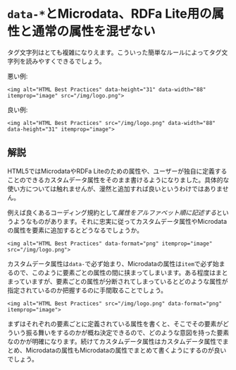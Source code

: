 # `data-*`とMicrodata、RDFa Lite用の属性と通常の属性を混ぜない

タグ文字列はとても複雑になりえます。こういった簡単なルールによってタグ文字列を読みやすくできるでしょう。

悪い例:

    <img alt="HTML Best Practices" data-height="31" data-width="88" itemprop="image" src="/img/logo.png">

良い例:

    <img alt="HTML Best Practices" src="/img/logo.png" data-width="88" data-height="31" itemprop="image">


## 解説

HTML5ではMicrodataやRDFa Liteのための属性や、ユーザーが独自に定義することのできるカスタムデータ属性をそのまま書けるようになりました。具体的な使い方については触れませんが、漫然と追加すれば良いというわけではありません。

例えば良くあるコーディング規約として*属性をアルファベット順に記述する*というようなものがあります。それに忠実に従ってカスタムデータ属性やMicrodataの属性を要素に追加するとどうなるでしょうか。

    <img alt="HTML Best Practices" data-format="png" itemprop="image" src="/img/logo.png">

カスタムデータ属性は`data-`で必ず始まり、Microdataの属性は`item`で必ず始まるので、このように要素ごとの属性の間に挟まってしまいます。ある程度はまとまっていますが、要素ごとの属性が分断されてしまっているとどのような属性が指定されているのか把握するのに手間取ることでしょう。

    <img alt="HTML Best Practices" src="/img/logo.png" data-format="png" itemprop="image">

まずはそれぞれの要素ごとに定義されている属性を書くと、そこでその要素がどういう振る舞いをするのかが概ね決定できるので、どのような意図を持った要素なのかが明確になります。続けてカスタムデータ属性はカスタムデータ属性でまとめ、Microdataの属性もMicrodataの属性でまとめて書くようにするのが良いでしょう。
